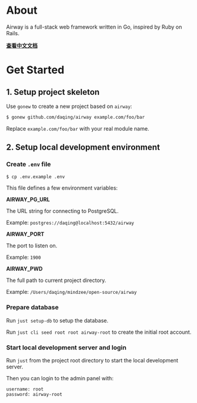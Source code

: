 About
=====

Airway is a full-stack web framework written in Go, inspired by Ruby on Rails.

**[查看中文文档](https://github.com/daqing/airway/blob/main/docs/zh-CN/README.md)**

Get Started
===========

## 1. Setup project skeleton

Use `gonew` to create a new project based on `airway`:

```bash
$ gonew github.com/daqing/airway example.com/foo/bar
```

Replace `example.com/foo/bar` with your real module name.

## 2. Setup local development environment

### Create `.env` file

```bash
$ cp .env.example .env
```

This file defines a few environment variables:

**AIRWAY_PG_URL**

The URL string for connecting to PostgreSQL.

Example: `postgres://daqing@localhost:5432/airway`
    
**AIRWAY_PORT**

The port to listen on.

Example: `1900`

**AIRWAY_PWD**

The full path to current project directory.

Example: `/Users/daqing/mindzee/open-source/airway`

### Prepare database

Run `just setup-db` to setup the database.

Run `just cli seed root root airway-root` to create the initial root account.

### Start local development server and login

Run `just` from the project root directory to start the local
development server.

Then you can login to the admin panel with:

```
username: root
password: airway-root
```
